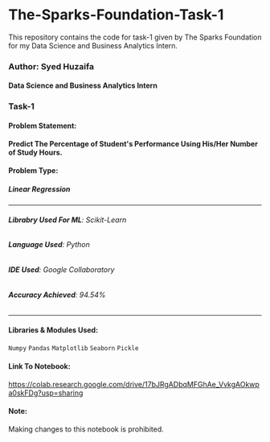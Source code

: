 # The-Sparks-Foundation-Task-1
This repository contains the code for task-1 given by The Sparks Foundation for my Data Science and Business Analytics Intern.
### Author: Syed Huzaifa
#### Data Science and Business Analytics Intern
### Task-1
#### Problem Statement:
**Predict The Percentage of Student's Performance Using His/Her Number of Study Hours.**
#### Problem Type:
##### **Linear Regression**
---
###### **Librabry Used For ML**: *Scikit-Learn*
###### **Language Used**: *Python*
###### **IDE Used**: *Google Collaboratory*
###### **Accuracy Achieved**: *94.54%*
---
#### Libraries & Modules Used:
``` Numpy ```
``` Pandas ```
``` Matplotlib ```
``` Seaborn ```
``` Pickle ```
#### Link To Notebook:
https://colab.research.google.com/drive/17bJRgADbqMFGhAe_VvkgAOkwpa0skFDg?usp=sharing
#### Note:
Making changes to this notebook is prohibited.
